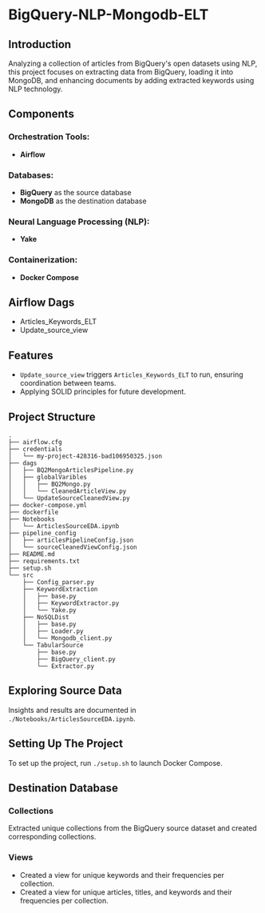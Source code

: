 # BigQuery-NLP-Mongodb-ELT

## Introduction
Analyzing a collection of articles from BigQuery's open datasets using NLP, this project focuses on extracting data from BigQuery, loading it into MongoDB, and enhancing documents by adding extracted keywords using NLP technology.

## Components
### Orchestration Tools:
- **Airflow**

### Databases:
- **BigQuery** as the source database
- **MongoDB** as the destination database

### Neural Language Processing (NLP):
- **Yake**

### Containerization:
- **Docker Compose**

## Airflow Dags
- Articles_Keywords_ELT
- Update_source_view

## Features
- `Update_source_view` triggers `Articles_Keywords_ELT` to run, ensuring coordination between teams.
- Applying SOLID principles for future development.

## Project Structure
```plaintext
.
├── airflow.cfg
├── credentials
│   └── my-project-428316-bad106950325.json
├── dags
│   ├── BQ2MongoArticlesPipeline.py
│   ├── globalVaribles
│   │   ├── BQ2Mongo.py
│   │   └── CleanedArticleView.py
│   └── UpdateSourceCleanedView.py
├── docker-compose.yml
├── dockerfile
├── Notebooks
│   └── ArticlesSourceEDA.ipynb
├── pipeline_config
│   ├── articlesPipelineConfig.json
│   └── sourceCleanedViewConfig.json
├── README.md
├── requirements.txt
├── setup.sh
└── src
    ├── Config_parser.py
    ├── KeywordExtraction
    │   ├── base.py
    │   ├── KeywordExtractor.py
    │   └── Yake.py
    ├── NoSQLDist
    │   ├── base.py
    │   ├── Loader.py
    │   └── Mongodb_client.py
    └── TabularSource
        ├── base.py
        ├── BigQuery_client.py
        └── Extractor.py
```

## Exploring Source Data
Insights and results are documented in `./Notebooks/ArticlesSourceEDA.ipynb`.

## Setting Up The Project
To set up the project, run `./setup.sh` to launch Docker Compose.

## Destination Database
### Collections
Extracted unique collections from the BigQuery source dataset and created corresponding collections.

### Views
- Created a view for unique keywords and their frequencies per collection.
- Created a view for unique articles, titles, and keywords and their frequencies per collection.
